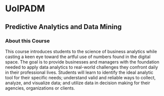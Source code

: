# UoIPADM
## Predictive Analytics and Data Mining

### About this Course

This course introduces students to the science of business analytics while casting a keen eye toward the artful use of numbers found in the digital space. The goal is to provide businesses and managers with the foundation needed to apply data analytics to real-world challenges they confront daily in their professional lives. Students will learn to identify the ideal analytic tool for their specific needs; understand valid and reliable ways to collect, analyze, and visualize data; and utilize data in decision making for their agencies, organizations or clients.
